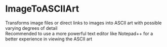# ImageToASCIIArt
Transforms image files or direct links to images into ASCII art with possible varying degrees of detail\
Recommended to use a more powerful text editor like Notepad++ for a better experience in viewing the ASCII art
